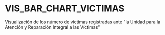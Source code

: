 # VIS_BAR_CHART_VICTIMAS
Visualización de los número de víctimas registradas ante "la Unidad para la Atención y Reparación Integral a las Víctimas"
